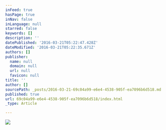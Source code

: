 ```yaml
---
inFeed: true
hasPage: true
inNav: false
inLanguage: null
starred: false
keywords: []
description: ''
datePublished: '2016-03-21T05:22:47.428Z'
dateModified: '2016-03-21T05:22:35.671Z'
authors: []
publisher:
  name: null
  domain: null
  url: null
  favicon: null
title: ''
author: []
sourcePath: _posts/2016-03-21-69c04a99-e6e4-4538-905f-ea7096b6d518.md
published: true
url: 69c04a99-e6e4-4538-905f-ea7096b6d518/index.html
_type: Article

---
```

![](https://the-grid-user-content.s3-us-west-2.amazonaws.com/e266433e-bda2-4895-83c2-c82babe350ce.jpg)